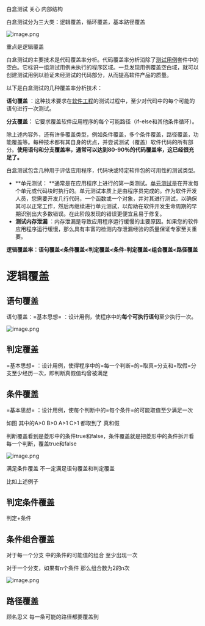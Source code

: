 白盒测试 关心 内部结构

白盒测试分为三大类：逻辑覆盖，循环覆盖，基本路径覆盖

![image.png](./assets/image.png)

重点是逻辑覆盖

白盒测试的主要技术是代码覆盖率分析。代码覆盖率分析消除了[测试用例](https://link.zhihu.com/?target=https%3A//www.guru99.com/test-case.html)套件中的空白。它标识一组测试用例未执行的程序区域。一旦发现用例覆盖空白域，就可以创建测试用例以验证未经测试的代码部分，从而提高软件产品的质量。

以下是白盒测试的几种覆盖率分析技术：

**语句覆盖** ：这种技术要求在[软件工程](https://link.zhihu.com/?target=https%3A//www.guru99.com/what-is-software-engineering.html)的测试过程中，至少对代码中的每个可能的语句进行一次测试。

**分支覆盖：** 它要求覆盖软件应用程序的每个可能路径（if-else和其他条件循环）。

除上述内容外，还有许多覆盖类型，例如条件覆盖，多个条件覆盖，路径覆盖，功能覆盖等。每种技术都有其自身的优点，并尝试测试（覆盖）软件代码的所有部分。**使用语句和分支覆盖率，通常可以达到80-90％的代码覆盖率，这已经很充足了。**

白盒测试包含几种用于评估应用程序，代码块或特定软件包的可用性的测试类型。

* **单元测试： **通常是在应用程序上进行的第一类测试。[单元测试](https://link.zhihu.com/?target=https%3A//www.guru99.com/unit-testing-guide.html)是在开发每个单元或代码块时执行的。单元测试本质上是由程序员完成的。作为软件开发人员，您需要开发几行代码，一个函数或一个对象，并对其进行测试，以确保其可以正常工作，然后再继续进行单元测试，以帮助在软件开发生命周期的早期识别出大多数错误。在此阶段发现的错误更便宜且易于修复。
* **测试内存泄漏** ：内存泄漏是导致应用程序运行缓慢的主要原因。如果您的软件应用程序运行缓慢，那么具有丰富的检测内存泄漏经验的质量保证专家至关重要。

**逻辑覆盖率：语句覆盖<条件覆盖<判定覆盖<条件-判定覆盖<组合覆盖<路径覆盖**

# 逻辑覆盖

## 语句覆盖

语句覆盖：=基本思想= ：设计用例，使程序中的**每个可执行语句**至少执行一次。

![image.png](./assets/1698493527922-image.png)

## 判定覆盖

=基本思想= ：设计用例，使得程序中的=每一个判断=的=取真=分支和=取假=分支至少经历一次，即判断真假值均曾被满足

## 条件覆盖

=基本思想= ：设计用例，使每个判断中的=每个条件=的可能取值至少满足一次

如图 其中的A>0  B>0 A>1 C>1 都取到了  真和假

判断覆盖看到是菱形中的条件true和false，条件覆盖就是把菱形中的条件拆开看每一个判断，覆盖true和false

![image.png](./assets/1698493801692-image.png)

满足条件覆盖 不一定满足语句覆盖和判定覆盖

比如上述例子

## 判定条件覆盖

判定+条件

## 条件组合覆盖

对于每一个分支 中的条件的可能值的组合 至少出现一次

对于一个分支，如果有n个条件 那么组合数为2的n次

![image.png](./assets/1698494609822-image.png)

## 路径覆盖

顾名思义 每一条可能的路径都要覆盖到
